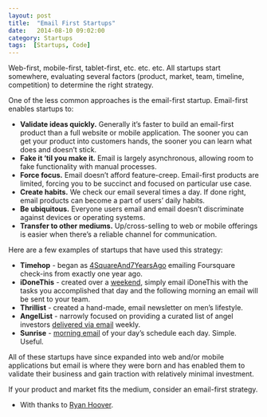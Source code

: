 ```yaml
---
layout: post
title:  "Email First Startups"
date:   2014-08-10 09:02:00
category: Startups
tags:  [Startups, Code]
---
```


Web-first, mobile-first, tablet-first, etc. etc. etc. All startups start somewhere, evaluating several factors (product, market, team, timeline, competition) to determine the right strategy.

One of the less common approaches is the email-first startup. Email-first enables startups to:

- **Validate ideas quickly.** Generally it’s faster to build an email-first product than a full website or mobile application. The sooner you can get your product into customers hands, the sooner you can learn what does and doesn’t stick.
- **Fake it ‘til you make it.** Email is largely asynchronous, allowing room to fake functionality with manual processes.
- **Force focus.** Email doesn’t afford feature-creep. Email-first products are limited, forcing you to be succinct and focused on particular use case.
- **Create habits.** We check our email several times a day. If done right, email products can become a part of users’ daily habits.
- **Be ubiquitous.** Everyone users email and email doesn’t discriminate against devices or operating systems.
- **Transfer to other mediums.** Up/cross-selling to web or mobile offerings is easier when there’s a reliable channel for communication.

Here are a few examples of startups that have used this strategy:

- **Timehop** - began as [4SquareAnd7YearsAgo](http://techcrunch.com/2011/02/21/4squareand7yearsago/) emailing Foursquare check-ins from exactly one year ago.
- **iDoneThis** - created over a [weekend](https://news.ycombinator.com/item?id=2064038), simply email iDoneThis with the tasks you accomplished that day and the following morning an email will be sent to your team.
- **Thrillist** - created a hand-made, email newsletter on men’s lifestyle.
- **AngelList** - narrowly focused on providing a curated list of angel investors [delivered via email](http://venturehacks.com/articles/angellist) weekly.
- **Sunrise** - [morning email](http://lifehacker.com/5940922/sunrise-starts-your-day-with-an-email-digest-of-your-appointments-events-and-birthdays) of your day’s schedule each day. Simple. Useful.

All of these startups have since expanded into web and/or mobile applications but email is where they were born and has enabled them to validate their business and gain traction with relatively minimal investment.

If your product and market fits the medium, consider an email-first strategy.

- With thanks to [Ryan Hoover](http://ryanhoover.me/post/43986871442/email-first-startups).
